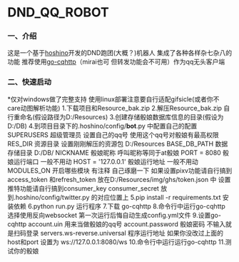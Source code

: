 # DND_QQ_ROBOT
### 一、介绍
这是一个基于[hoshino](https://github.com/Ice-Cirno/HoshinoBot)开发的DND跑团(大概？)机器人
集成了各种各样杂七杂八的功能
推荐使用[go-cqhttp](https://github.com/Mrs4s/go-cqhttp)（mirai也可 但转发功能会不可用）作为qq无头客户端
### 二、快速启动
*仅对windows做了完整支持 使用linux部署注意要自行适配gifsicle(或者你不care动图解析功能)
1.下载项目和Resource_bak.zip
2.解压Resource_bak.zip 自行重命名(假设路径为D:/Resources)
3.创建存储骰娘数据库信息的目录(假设为D:/DB)
4.到项目目录下的.hoshino/config/__bot__.py 中配置自己的配置
    SUPERUSERS 超级管理员 设置自己的qq号 使用这个qq号对骰娘有最高权限
    RES_DIR 资源目录 设置刚刚解压的资源包 D:/Resources
    BASE_DB_PATH 数据存储目录 D:/DB/
    NICKNAME 骰娘昵称 呼叫昵称等同于at骰娘
    PORT = 8080 骰娘运行端口 一般不用动
    HOST = '127.0.0.1' 骰娘运行地址 一般不用动
    MODULES_ON 开启哪些模块 有注释 自己琢磨一下 
        如果设置pixv功能请自行搞到access_token 和refresh_token 放在D:/Resources/img/ghs/token.json 中
        设置推特功能请自行搞到consumer_key consumer_secret 放到.hoshino/config/twitter.py 的对应位置上
5.pip install -r requirements.txt 安装依赖
6.python run.py 运行程序
7.下载 go-cqhttp 
8.命令行中运行go-cqhttp 选择使用反向websocket 第一次运行后悔自动生成config.yml文件
9.设置go-cqhttp
    account.uin 用来当做骰娘的qq号
    account.password 骰娘密码 不输入就是扫码登录
    servers.ws-reverse.universal 程序运行地址 如果你没改过上面的host和port 设置为 ws://127.0.0.1:8080/ws
10.命令行中运行运行go-cqhttp 
11.测试你的骰娘